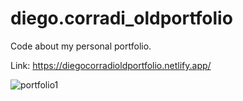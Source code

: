 # diego.corradi_oldportfolio
Code about my personal portfolio.

Link: https://diegocorradioldportfolio.netlify.app/


![portfolio1](https://user-images.githubusercontent.com/32736570/174491243-d20e170a-7770-40b4-ada6-e2d71f60340b.png)
